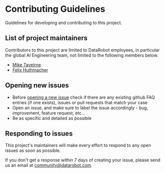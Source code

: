 # Contributing Guidelines

Guidelines for developing and contributing to this project.

## List of project maintainers

Contributors to this project are limited to DataRobot employees, in particular the global AI Engineering team, not limited to the following members below.

- [Mike Taveirne](https://github.com/sickmint79)
- [Felix Huthmacher](https://github.com/fhuthmacher)

## Opening new issues

- Before [opening a new issue](https://github.com/datarobot-community/ai_engineering/issues) check if there are any existing github FAQ entries (if one exists), issues or pull requests that match your case
- Open an issue, and make sure to label the issue accordingly - bug, improvement, feature request, etc...
- Be as specific and detailed as possible



## Responding to issues 

This project's maintainers will make every effort to respond to any open issues as soon as possible.

If you don't get a response within 7 days of creating your issue, please send us an email at community@datarobot.com.


